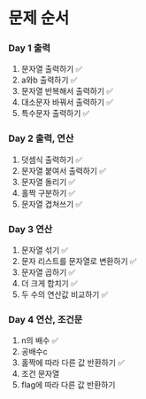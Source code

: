 # 문제 순서
### Day 1 출력
1. 문자열 출력하기 ✅
2. a와b 출력하기 ✅
3. 문자열 반복해서 출력하기 ✅
4. 대소문자 바꿔서 출력하기 ✅
5. 특수문자 출력하기 ✅

### Day 2 출력, 연산
1. 덧셈식 출력하기 ✅
2. 문자열 붙여서 출력하기 ✅
3. 문자열 돌리기 ✅
4. 홀짝 구분하기 ✅
5. 문자열 겹쳐쓰기 ✅

### Day 3 연산
1. 문자열 섞기 ✅
2. 문자 리스트를 문자열로 변환하기 ✅
3. 문자열 곱하기 ✅
4. 더 크게 합치기 ✅
5. 두 수의 연산값 비교하기 ✅

### Day 4 연산, 조건문
1. n의 배수 ✅
2. 공배수c
3. 홀짝에 따라 다른 값 반환하기 ✅
4. 조건 문자열
5. flag에 따라 다른 값 반환하기
